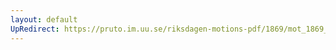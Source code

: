 ```yaml
---
layout: default
UpRedirect: https://pruto.im.uu.se/riksdagen-motions-pdf/1869/mot_1869__ak__203/mot_1869__ak__203-002.pdf
---
```

